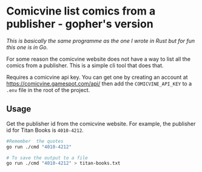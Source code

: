 # Comicvine list comics from a publisher - gopher's version

_This is basically the same programme as the one I wrote in Rust but for fun this one is in Go._

For some reason the comicvine website does not have a way to list all the comics from a publisher. This is a simple cli tool that does that.

Requires a comicvine api key. You can get one by creating an account at https://comicvine.gamespot.com/api/ then add the `COMICVINE_API_KEY` to a `.env` file in the root of the project.

## Usage

Get the publisher id from the comicvine website. For example, the publisher id for Titan Books is `4010-4212`.

```bash
#Remember  the quotes
go run ./cmd "4010-4212"

# To save the output to a file
go run ./cmd "4010-4212" > titan-books.txt
```

